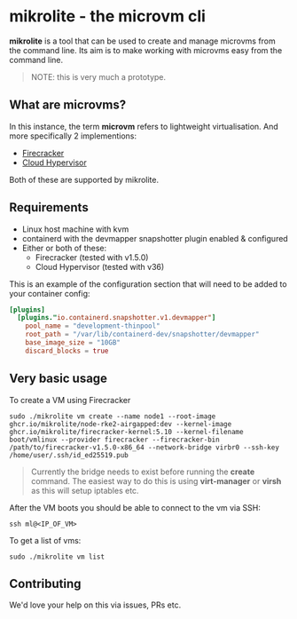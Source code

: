 # mikrolite - the microvm cli

**mikrolite** is a tool that can be used to create and manage microvms from the command line. Its aim is to make working with microvms easy from the command line.

> NOTE: this is very much a prototype.

## What are microvms?

In this instance, the term **microvm** refers to lightweight virtualisation. And more specifically 2 implementions:

- [Firecracker](https://firecracker-microvm.github.io/)
- [Cloud Hypervisor](https://www.cloudhypervisor.org/)

Both of these are supported by mikrolite.

## Requirements

- Linux host machine with kvm
- containerd with the devmapper snapshotter plugin enabled & configured
- Either or both of these:
  - Firecracker (tested with v1.5.0)
  - Cloud Hypervisor (tested with v36)

This is an example of the configuration section that will need to be added to your container config:

```toml
[plugins]
  [plugins."io.containerd.snapshotter.v1.devmapper"]
    pool_name = "development-thinpool"
    root_path = "/var/lib/containerd-dev/snapshotter/devmapper"
    base_image_size = "10GB"
    discard_blocks = true
```

## Very basic usage

To create a VM using Firecracker

```shell
sudo ./mikrolite vm create --name node1 --root-image ghcr.io/mikrolite/node-rke2-airgapped:dev --kernel-image ghcr.io/mikrolite/firecracker-kernel:5.10 --kernel-filename boot/vmlinux --provider firecracker --firecracker-bin /path/to/firecracker-v1.5.0-x86_64 --network-bridge virbr0 --ssh-key /home/user/.ssh/id_ed25519.pub
```

> Currently the bridge needs to exist before running the **create** command. The easiest way to do this is using **virt-manager** or **virsh** as this will setup iptables etc.

After the VM boots you should be able to connect to the vm via SSH:

```shell
ssh ml@<IP_OF_VM>
```

To get a list of vms:

```shell
sudo ./mikrolite vm list
```

## Contributing

We'd love your help on this via issues, PRs etc.
